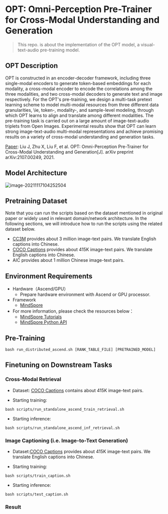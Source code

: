 # OPT: Omni-Perception Pre-Trainer for Cross-Modal Understanding and Generation

> This repo. is about the implementation of the OPT model, a visual-text-audio pre-training model.

## OPT Description

OPT is constructed in an encoder-decoder framework, including three single-modal encoders to generate token-based
embeddings for each modality, a cross-modal encoder to encode the correlations among the three modalities, and two
cross-modal decoders to generate text and image respectively. For the OPT's pre-training, we design a multi-task pretext
learning scheme to model multi-modal resources from three different data granularities, \ie, token-, modality-, and
sample-level modeling, through which OPT learns to align and translate among different modalities. The pre-training task
is carried out on a large amount of image-text-audio triplets from Open Images. Experimental results show that OPT can
learn strong image-text-audio multi-modal representations and achieve promising results on a variety of cross-modal
understanding and generation tasks.

[Paper](https://arxiv.org/abs/2107.00249): Liu J, Zhu X, Liu F, et al. OPT: Omni-Perception Pre-Trainer for Cross-Modal
Understanding and Generation[J]. arXiv preprint arXiv:2107.00249, 2021.

## Model Architecture

<img src="./8159685ccda2be63fd92cb1109fe7f8.png" alt="image-20211117104252504" />

## Pretraining Dataset

Note that you can run the scripts based on the dataset mentioned in original paper or widely used in relevant
domain/network architecture. In the following sections, we will introduce how to run the scripts using the related
dataset below.

- [CC3M](https://github.com/google-research-datasets/conceptual-captions) provides about 3 million image-text pairs. We
  translate English captions into Chinese.
- [COCO Captions](https://cocodataset.org/#home) provides about 415K image-text pairs. We translate English captions
  into Chinese.
- AIC provides about 1 million Chinese image-text pairs.

## Environment Requirements

- Hardware（Ascend/GPU）
    - Prepare hardware environment with Ascend or GPU processor.
- Framework
    - [MindSpore](https://www.mindspore.cn/install/en)
- For more information, please check the resources below：
    - [MindSpore Tutorials](https://www.mindspore.cn/tutorials/en/r1.9/index.html)
    - [MindSpore Python API](https://www.mindspore.cn/docs/en/r1.9/index.html)

## Pre-Training

```shell
bash run_distributed_ascend.sh [RANK_TABLE_FILE] [PRETRAINED_MODEL]
```

## Finetuning on Downstream Tasks

### Cross-Modal Retrieval

- Dataset: [COCO Captions](https://cocodataset.org/#home) contains about 415K image-text pairs.

- Starting training:

```shell
bash scripts/run_standalone_ascend_train_retrieval.sh
```

- Starting inference:

```shell
bash scripts/run_standalone_ascend_inf_retrieval.sh
```

### Image Captioning (i.e. Image-to-Text Generation)

- Dataset:[COCO Captions](https://cocodataset.org/#home) provides about 415K image-text pairs. We translate English
  captions into Chinese.

- Starting training:

```shell
bash scripts/train_caption.sh
```

- Starting inference:

```shell
bash scripts/test_caption.sh
```

### Result
